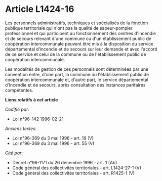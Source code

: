 # Article L1424-16

Les personnels administratifs, techniques et spécialisés de la fonction publique territoriale qui n'ont pas la qualité de
sapeur-pompier professionnel et qui participent au fonctionnement des centres d'incendie et de secours relevant d'une commune
ou d'un établissement public de coopération intercommunale peuvent être mis à la disposition du service départemental
d'incendie et de secours sur leur demande et avec l'accord de ce service et celui de la commune ou de l'établissement public
de coopération intercommunale.

Les modalités de gestion de ces personnels sont déterminées par une convention entre, d'une part, la commune ou
l'établissement public de coopération intercommunale et, d'autre part, le service départemental d'incendie et de secours,
après consultation des instances paritaires compétentes.

**Liens relatifs à cet article**

_Codifié par_:

  - Loi n°96-142 1996-02-21

_Anciens textes_:

  - Loi n°96-369 du 3 mai 1996 - art. 16 (V)
  - Loi n°96-369 du 3 mai 1996 - art. 55 (V)

_Cité par_:

  - Décret n°96-1171 du 26 décembre 1996 - art. 1 (Ab)
  - Code général des collectivités territoriales - art. L1424-27-1 (V)
  - Code général des collectivités territoriales - art. R1425-1 (V)
